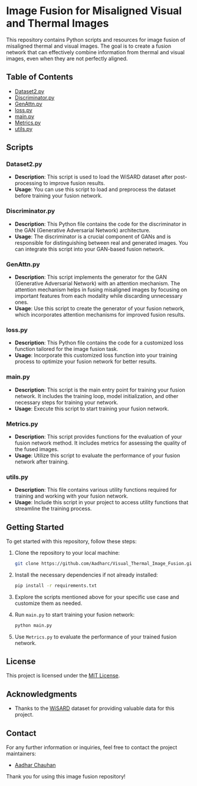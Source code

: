 # Image Fusion for Misaligned Visual and Thermal Images

This repository contains Python scripts and resources for image fusion of misaligned thermal and visual images. The goal is to create a fusion network that can effectively combine information from thermal and visual images, even when they are not perfectly aligned.

## Table of Contents

- [Dataset2.py](#dataset2py)
- [Discriminator.py](#discriminatorpy)
- [GenAttn.py](#genattnpy)
- [loss.py](#losspy)
- [main.py](#mainpy)
- [Metrics.py](#metricspy)
- [utils.py](#utilspy)

## Scripts

### Dataset2.py

- **Description**: This script is used to load the WiSARD dataset after post-processing to improve fusion results.
- **Usage**: You can use this script to load and preprocess the dataset before training your fusion network.

### Discriminator.py

- **Description**: This Python file contains the code for the discriminator in the GAN (Generative Adversarial Network) architecture.
- **Usage**: The discriminator is a crucial component of GANs and is responsible for distinguishing between real and generated images. You can integrate this script into your GAN-based fusion network.

### GenAttn.py

- **Description**: This script implements the generator for the GAN (Generative Adversarial Network) with an attention mechanism. The attention mechanism helps in fusing misaligned images by focusing on important features from each modality while discarding unnecessary ones.
- **Usage**: Use this script to create the generator of your fusion network, which incorporates attention mechanisms for improved fusion results.

### loss.py

- **Description**: This Python file contains the code for a customized loss function tailored for the image fusion task.
- **Usage**: Incorporate this customized loss function into your training process to optimize your fusion network for better results.

### main.py

- **Description**: This script is the main entry point for training your fusion network. It includes the training loop, model initialization, and other necessary steps for training your network.
- **Usage**: Execute this script to start training your fusion network.

### Metrics.py

- **Description**: This script provides functions for the evaluation of your fusion network method. It includes metrics for assessing the quality of the fused images.
- **Usage**: Utilize this script to evaluate the performance of your fusion network after training.

### utils.py

- **Description**: This file contains various utility functions required for training and working with your fusion network.
- **Usage**: Include this script in your project to access utility functions that streamline the training process.

## Getting Started

To get started with this repository, follow these steps:

1. Clone the repository to your local machine:

   ```bash
   git clone https://github.com/Aadharc/Visual_Thermal_Image_Fusion.git
   ```

2. Install the necessary dependencies if not already installed:

   ```bash
   pip install -r requirements.txt
   ```

3. Explore the scripts mentioned above for your specific use case and customize them as needed.

4. Run `main.py` to start training your fusion network:

   ```bash
   python main.py
   ```

5. Use `Metrics.py` to evaluate the performance of your trained fusion network.

## License

This project is licensed under the [MIT License](LICENSE).

## Acknowledgments

- Thanks to the [WiSARD](https://sites.google.com/uw.edu/wisard/home) dataset for providing valuable data for this project.
## Contact

For any further information or inquiries, feel free to contact the project maintainers:

- [Aadhar Chauhan](mailto:aadharc@uw.edu)

Thank you for using this image fusion repository!
